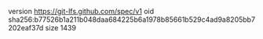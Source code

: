 version https://git-lfs.github.com/spec/v1
oid sha256:b77526b1a211b048daa684225b6a1978b85661b529c4ad9a8205bb7202eaf37d
size 1439
